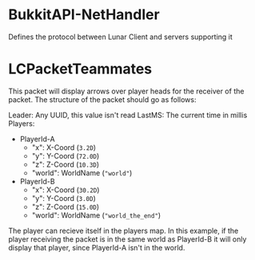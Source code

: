 # BukkitAPI-NetHandler
Defines the protocol between Lunar Client and servers supporting it

# LCPacketTeammates
This packet will display arrows over player heads for the receiver of the packet. The structure of the packet should go as follows:

Leader:
Any UUID, this value isn't read
LastMS:
The current time in millis
Players:
* PlayerId-A
  * "x": X-Coord (`3.2D`)
  * "y": Y-Coord (`72.0D`)
  * "z": Z-Coord (`10.3D`)
  * "world": WorldName (`"world"`)
* PlayerId-B
  * "x": X-Coord (`30.2D`)
  * "y": Y-Coord (`3.0D`)
  * "z": Z-Coord (`15.0D`)
  * "world": WorldName (`"world_the_end"`)

The player can recieve itself in the players map. In this example, if the player receiving the packet is in the same world as PlayerId-B it will only display that player, since PlayerId-A isn't in the world. 
